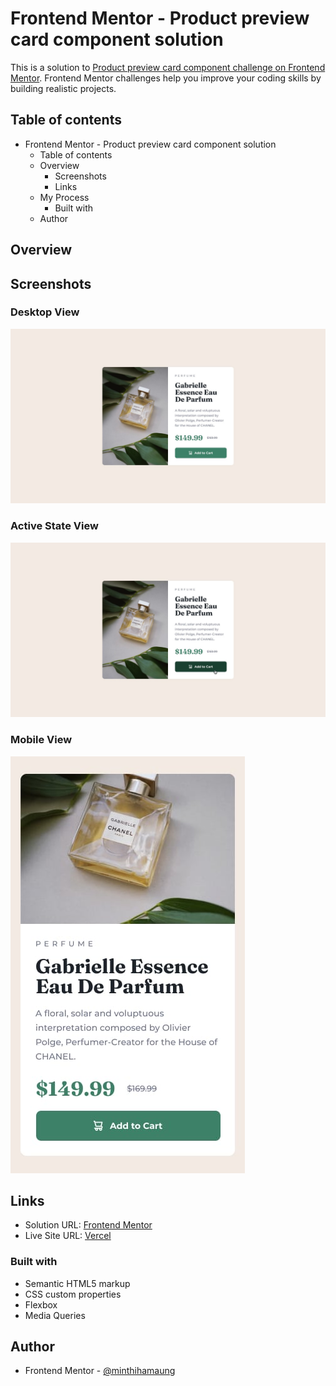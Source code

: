 # Frontend Mentor - Product preview card component solution

This is a solution to [Product preview card component challenge on Frontend Mentor](). Frontend Mentor challenges help you improve your coding skills by building realistic projects.

## Table of contents

- Frontend Mentor - Product preview card component solution
  - Table of contents
  - Overview
    - Screenshots
    - Links
  - My Process
    - Built with
  - Author

## Overview

## Screenshots

### Desktop View

![](./design/desktop-design.jpg)

### Active State View

![](./design/active-states.jpg)

### Mobile View

![](./design/mobile-design.jpg)

## Links

- Solution URL: [Frontend Mentor](https://www.frontendmentor.io/solutions/social-links-profile-O7THb7gEZ6)
- Live Site URL: [Vercel](https://social-links-profile-front-end-mentor-challenge.vercel.app/)

### Built with

- Semantic HTML5 markup
- CSS custom properties
- Flexbox
- Media Queries

## Author

- Frontend Mentor - [@minthihamaung](https://github.com/Swanpyaethewalker)
